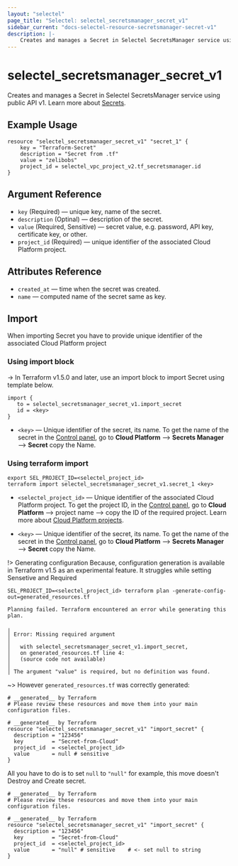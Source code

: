 ```yaml
---
layout: "selectel"
page_title: "Selectel: selectel_secretsmanager_secret_v1"
sidebar_current: "docs-selectel-resource-secretsmanager-secret-v1"
description: |-
    Creates and manages a Secret in Selectel SecretsManager service using public API v1.
---
```


# selectel\_secretsmanager\_secret_v1

Creates and manages a Secret in Selectel SecretsManager service using public API v1. Learn more about [Secrets](https://docs.selectel.ru/en/cloud/secrets-manager/secrets/).

## Example Usage
```hcl
resource "selectel_secretsmanager_secret_v1" "secret_1" {
    key = "Terraform-Secret"
    description = "Secret from .tf"
    value = "zelibobs"
    project_id = selectel_vpc_project_v2.tf_secretsmanager.id
}
```

## Argument Reference
- `key` (Required) — unique key, name of the secret.
- `description` (Optinal) — description of the secret.
- `value` (Required, Sensitive) — secret value, e.g. password, API key, certificate key, or other.
- `project_id` (Required) — unique identifier of the associated Cloud Platform project.

## Attributes Reference
- `created_at` — time when the secret was created.
- `name` — computed name of the secret same as key.

## Import

When importing Secret you have to provide unique identifier of the associated Cloud Platform project

### Using import block
-> In Terraform v1.5.0 and later, use an import block to import Secret using template below.

```hcl
import {
   to = selectel_secretsmanager_secret_v1.import_secret
   id = <key>
}
```

* `<key>` — Unique identifier of the secret, its name. To get the name of the secret in the [Control panel](https://my.selectel.ru/vpc/), go to **Cloud Platform** ⟶ **Secrets Manager** ⟶ **Secret** copy the Name.



### Using terraform import
```shell
export SEL_PROJECT_ID=<selectel_project_id>
terraform import selectel_secretsmanager_secret_v1.secret_1 <key>
```

* `<selectel_project_id>` — Unique identifier of the associated Cloud Platform project. To get the project ID, in the [Control panel](https://my.selectel.ru/vpc/), go to **Cloud Platform** ⟶ project name ⟶ copy the ID of the required project. Learn more about [Cloud Platform projects](https://docs.selectel.ru/cloud/managed-databases/about/projects/).

* `<key>` — Unique identifier of the secret, its name. To get the name of the secret in the [Control panel](https://my.selectel.ru/vpc/), go to **Cloud Platform** ⟶ **Secrets Manager** ⟶ **Secret** copy the Name.


!> Generating configuration
Because, configuration generation is available in Terraform v1.5 as an experimental feature. It struggles while setting Sensetive and Required

```shell
SEL_PROJECT_ID=<selectel_project_id> terraform plan -generate-config-out=generated_resources.tf
```

```text
Planning failed. Terraform encountered an error while generating this plan.
 
╷
│ Error: Missing required argument
│
│   with selectel_secretsmanager_secret_v1.import_secret,
│   on generated_resources.tf line 4:
│   (source code not available)
│
│ The argument "value" is required, but no definition was found.
```

~> However `generated_resources.tf` was correctly generated:

```hcl
# __generated__ by Terraform
# Please review these resources and move them into your main configuration files.
 
# __generated__ by Terraform
resource "selectel_secretsmanager_secret_v1" "import_secret" {
  description = "123456"
  key         = "Secret-from-Cloud"
  project_id  = <selectel_project_id>
  value       = null # sensitive
}
```

All you have to do is to set `null` to `"null"` for example, this move doesn't Destroy and Create secret.
```hcl
# __generated__ by Terraform
# Please review these resources and move them into your main configuration files.
 
# __generated__ by Terraform
resource "selectel_secretsmanager_secret_v1" "import_secret" {
  description = "123456"
  key         = "Secret-from-Cloud"
  project_id  = <selectel_project_id>
  value       = "null" # sensitive    # <- set null to string
}
```
